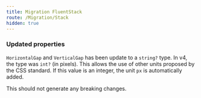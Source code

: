 ```yaml
---
title: Migration FluentStack
route: /Migration/Stack
hidden: true
---
```


### Updated properties
  `HorizontalGap` and `VerticalGap` has been update to a `string?` type.
  In v4, the type was `int?` (in pixels).
  This allows the use of other units proposed by the CSS standard.
  If this value is an integer, the unit `px` is automatically added.

  This should not generate any breaking changes.
